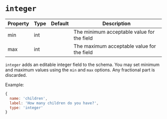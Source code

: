 # `integer`

|  Property | Type   | Default | Description | 
|---|---|---|---|
| min | int |  | The minimum acceptable value for the field |
| max | int |  | The maximum acceptable value for the field |

`integer` adds an editable integer field to the schema. You may set minimum and maximum values using the `min` and `max` options. Any fractional part is discarded.

Example:

```javascript
{
  name: 'children',
  label: 'How many children do you have?',
  type: 'integer'
}
```
